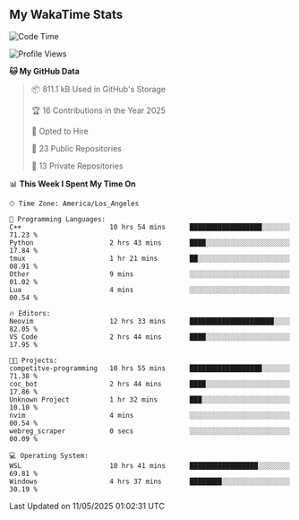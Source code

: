 ## My WakaTime Stats
<!--START_SECTION:waka-->
![Code Time](http://img.shields.io/badge/Code%20Time-253%20hrs%206%20mins-blue)

![Profile Views](http://img.shields.io/badge/Profile%20Views-0-blue)

**🐱 My GitHub Data** 

> 📦 811.1 kB Used in GitHub's Storage 
 > 
> 🏆 16 Contributions in the Year 2025
 > 
> 💼 Opted to Hire
 > 
> 📜 23 Public Repositories 
 > 
> 🔑 13 Private Repositories 
 > 
📊 **This Week I Spent My Time On** 

```text
🕑︎ Time Zone: America/Los_Angeles

💬 Programming Languages: 
C++                      10 hrs 54 mins      ██████████████████░░░░░░░   71.23 % 
Python                   2 hrs 43 mins       ████░░░░░░░░░░░░░░░░░░░░░   17.84 % 
tmux                     1 hr 21 mins        ██░░░░░░░░░░░░░░░░░░░░░░░   08.91 % 
Other                    9 mins              ░░░░░░░░░░░░░░░░░░░░░░░░░   01.02 % 
Lua                      4 mins              ░░░░░░░░░░░░░░░░░░░░░░░░░   00.54 % 

🔥 Editors: 
Neovim                   12 hrs 33 mins      █████████████████████░░░░   82.05 % 
VS Code                  2 hrs 44 mins       ████░░░░░░░░░░░░░░░░░░░░░   17.95 % 

🐱‍💻 Projects: 
competitve-programming   10 hrs 55 mins      ██████████████████░░░░░░░   71.38 % 
coc_bot                  2 hrs 44 mins       ████░░░░░░░░░░░░░░░░░░░░░   17.86 % 
Unknown Project          1 hr 32 mins        ███░░░░░░░░░░░░░░░░░░░░░░   10.10 % 
nvim                     4 mins              ░░░░░░░░░░░░░░░░░░░░░░░░░   00.54 % 
webreg_scraper           0 secs              ░░░░░░░░░░░░░░░░░░░░░░░░░   00.09 % 

💻 Operating System: 
WSL                      10 hrs 41 mins      █████████████████░░░░░░░░   69.81 % 
Windows                  4 hrs 37 mins       ████████░░░░░░░░░░░░░░░░░   30.19 % 
```


 Last Updated on 11/05/2025 01:02:31 UTC
<!--END_SECTION:waka-->
